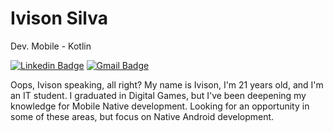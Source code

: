 # Ivison Silva

Dev. Mobile - Kotlin

[![Linkedin Badge](https://img.shields.io/badge/-Ivison%20Silva-6633cc?style=flat-square&logo=Linkedin&logoColor=white&link=https://www.linkedin.com/in/ivisondsb/)](https://www.linkedin.com/in/ivisondsb/)
[![Gmail Badge](https://img.shields.io/badge/-ivisonk0@gmail.com-6633cc?style=flat-square&logo=Gmail&logoColor=white&link=mailto:ivisonk0@gmail.com)](mailto:ivisonk0@gmail.com)

Oops, Ivison speaking, all right?
My name is Ivison, I'm 21 years old, and I'm an IT student.
I graduated in Digital Games, but I've been deepening my knowledge for Mobile Native development. Looking for an opportunity in some of these areas, but focus on Native Android development.
